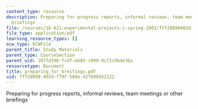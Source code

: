 ```yaml
---
content_type: resource
description: Preparing for progress reports, informal reviews, team meetings or other
  briefings
file: /courses/16-621-experimental-projects-i-spring-2003/fff28898402dff9f500a42f890582122_preparing_for_breifings.pdf
file_type: application/pdf
learning_resource_types: []
ocw_type: OCWFile
parent_title: Study Materials
parent_type: CourseSection
parent_uid: 107fd396-fc4f-eb8d-c099-9cf2c9bde36a
resourcetype: Document
title: preparing_for_breifings.pdf
uid: fff28898-402d-ff9f-500a-42f890582122
---
```

Preparing for progress reports, informal reviews, team meetings or other briefings

